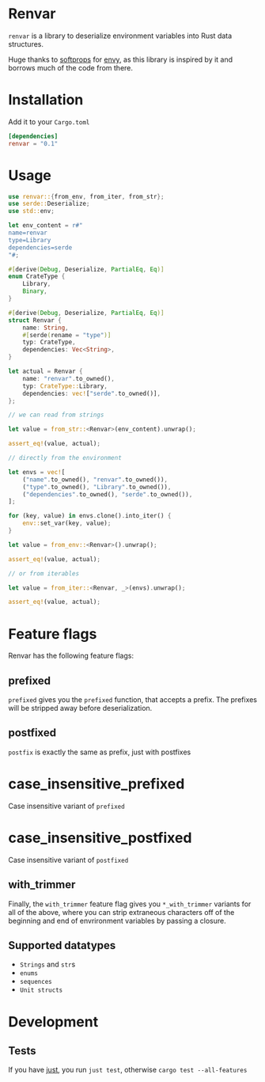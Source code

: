 # Renvar

`renvar` is a library to deserialize environment variables into Rust data structures.

Huge thanks to [softprops](https://github.com/softprops) for [envy](https://github.com/softprops/envy), as this library is inspired by it
and borrows much of the code from there.

# Installation

Add it to your `Cargo.toml`

```toml
[dependencies]
renvar = "0.1"
```

# Usage

```rust
use renvar::{from_env, from_iter, from_str};
use serde::Deserialize;
use std::env;

let env_content = r#"
name=renvar
type=Library
dependencies=serde
"#;

#[derive(Debug, Deserialize, PartialEq, Eq)]
enum CrateType {
    Library,
    Binary,
}

#[derive(Debug, Deserialize, PartialEq, Eq)]
struct Renvar {
    name: String,
    #[serde(rename = "type")]
    typ: CrateType,
    dependencies: Vec<String>,
}

let actual = Renvar {
    name: "renvar".to_owned(),
    typ: CrateType::Library,
    dependencies: vec!["serde".to_owned()],
};

// we can read from strings

let value = from_str::<Renvar>(env_content).unwrap();

assert_eq!(value, actual);

// directly from the environment

let envs = vec![
    ("name".to_owned(), "renvar".to_owned()),
    ("type".to_owned(), "Library".to_owned()),
    ("dependencies".to_owned(), "serde".to_owned()),
];

for (key, value) in envs.clone().into_iter() {
    env::set_var(key, value);
}

let value = from_env::<Renvar>().unwrap();

assert_eq!(value, actual);

// or from iterables

let value = from_iter::<Renvar, _>(envs).unwrap();

assert_eq!(value, actual);
```

# Feature flags

Renvar has the following feature flags:

## prefixed

`prefixed` gives you the `prefixed` function, that accepts a prefix. The prefixes will be stripped away
before deserialization.

## postfixed

`postfix` is exactly the same as prefix, just with postfixes

# case_insensitive_prefixed

Case insensitive variant of `prefixed`

# case_insensitive_postfixed

Case insensitive variant of `postfixed`

## with_trimmer

Finally, the `with_trimmer` feature flag gives you `*_with_trimmer` variants for all of the above,
where you can strip extraneous characters off of the beginning and end of envrironment variables
by passing a closure.

## Supported datatypes

- `Strings` and `str`s
- `enums`
- `sequences`
- `Unit structs`

# Development

## Tests

If you have [just](https://github.com/casey/just), you run `just test`,
otherwise `cargo test --all-features`
